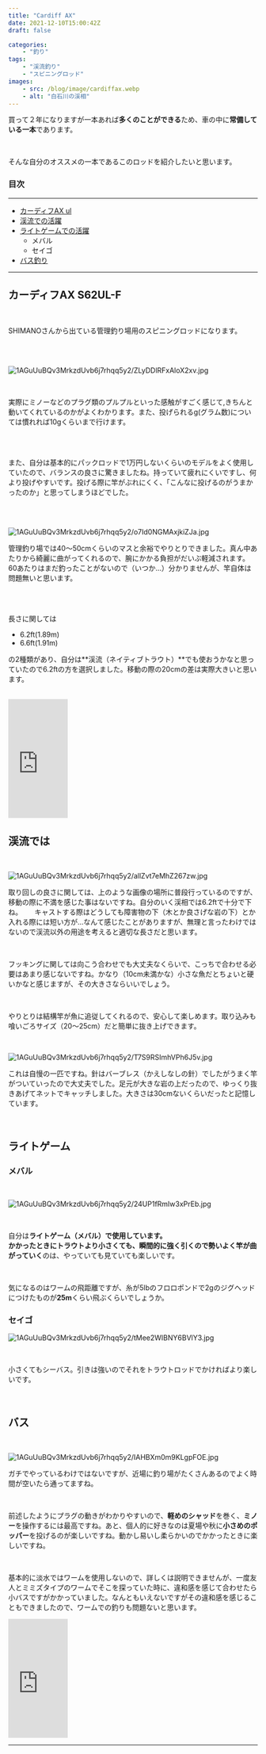 ```yaml
---
title: "Cardiff AX"
date: 2021-12-10T15:00:42Z
draft: false

categories:
    - "釣り"
tags:
    - "渓流釣り"
    - "スピニングロッド"
images:
    - src: /blog/image/cardiffax.webp
    - alt: "白石川の渓相"
---
```



買って２年になりますが一本あれば**多くのことができる**ため、車の中に**常備している一本**であります。  

<br>

そんな自分のオススメの一本であるこのロッドを紹介したいと思います。  


### 目次　
 ___

- [カーディフAX ul](#main)
- [渓流での活躍](#stream)
- [ライトゲームでの活躍](#lightgame)
    - メバル
    - セイゴ
- [バス釣り](#bass)
 ___

<a name=main></a>

## カーディフAX S62UL-F

<br>

SHIMANOさんから出ている管理釣り場用のスピニングロッドになります。

<br><br>

![1AGuUuBQv3MrkzdUvb6j7rhqq5y2/ZLyDDlRFxAloX2xv.jpg](https://firebasestorage.googleapis.com/v0/b/type-c1c71.appspot.com/o/1AGuUuBQv3MrkzdUvb6j7rhqq5y2%2FZLyDDlRFxAloX2xv.jpg?alt=media&token=469fae48-eee3-4545-8e4d-760f8c0bb9b3)


<br>

実際にミノーなどのプラグ類のプルプルといった感触がすごく感じて,きちんと動いてくれているのかがよくわかります。また、投げられるg(グラム数)については慣れれば10gくらいまで行けます。

<br>
<br>

また、自分は基本的にパックロッドで1万円しないくらいのモデルをよく使用していたので、バランスの良さに驚きましたね。持っていて疲れにくいですし、何より投げやすいです。投げる際に竿がぶれにくく、「こんなに投げるのがうまかったのか」と思ってしまうほどでした。

<br>
<br>

![1AGuUuBQv3MrkzdUvb6j7rhqq5y2/o7Id0NGMAxjkiZJa.jpg](https://firebasestorage.googleapis.com/v0/b/type-c1c71.appspot.com/o/1AGuUuBQv3MrkzdUvb6j7rhqq5y2%2Fo7Id0NGMAxjkiZJa.jpg?alt=media&token=116afde3-2f68-47f8-b483-9a158802f276)



管理釣り場では40〜50cmくらいのマスと余裕でやりとりできました。真ん中あたりから綺麗に曲がってくれるので、腕にかかる負担がだいぶ軽減されます。60あたりはまだ釣ったことがないので（いつか...）分かりませんが、竿自体は問題無いと思います。

<br>
<br>

長さに関しては

- 6.2ft(1.89m)
- 6.6ft(1.91m)

の2種類があり、自分は**渓流（ネイティブトラウト）**でも使おうかなと思っていたので6.2ftの方を選択しました。移動の際の20cmの差は実際大きいと思います。  

<br>

<iframe style="width:120px;height:240px;" marginwidth="0" marginheight="0" scrolling="no" frameborder="0" src="https://rcm-fe.amazon-adsystem.com/e/cm?ref=tf_til&t=admiralhond0c-22&m=amazon&o=9&p=8&l=as1&IS2=1&detail=1&asins=B013JGBV2M&linkId=ab01b8588be07e3cdc9077d08a45caae&bc1=000000&lt1=_blank&fc1=333333&lc1=0066c0&bg1=ffffff&f=ifr">
    </iframe>

<a name=stream></a>

## 渓流では　

<br>

![1AGuUuBQv3MrkzdUvb6j7rhqq5y2/allZvt7eMhZ267zw.jpg](https://firebasestorage.googleapis.com/v0/b/type-c1c71.appspot.com/o/1AGuUuBQv3MrkzdUvb6j7rhqq5y2%2FallZvt7eMhZ267zw.jpg?alt=media&token=f719d903-82a1-4da1-ab37-c8f41e85b4aa)



取り回しの良さに関しては、上のような画像の場所に普段行っているのですが、移動の際に不満を感じた事はないですね。自分のいく渓相では6.2ftで十分で下ね。　　
キャストする際はどうしても障害物の下（木とか良さげな岩の下）とか入れる際には短い方が...なんて感じたことがありますが、無理と言ったわけではないので渓流以外の用途を考えると適切な長さだと思います。  

<br>

フッキングに関しては向こう合わせでも大丈夫なくらいで、こっちで合わせる必要はあまり感じないですね。かなり（10cm未満かな）小さな魚だとちょいと硬いかなと感じますが、その大きさならいいでしょう。

<br>

やりとりは結構竿が魚に追従してくれるので、安心して楽しめます。取り込みも喰いごろサイズ（20〜25cm）だと簡単に抜き上げできます。  

<br>

![1AGuUuBQv3MrkzdUvb6j7rhqq5y2/T7S9RSImhVPh6J5v.jpg](https://firebasestorage.googleapis.com/v0/b/type-c1c71.appspot.com/o/1AGuUuBQv3MrkzdUvb6j7rhqq5y2%2FT7S9RSImhVPh6J5v.jpg?alt=media&token=a40f0150-3da0-4507-a58e-9f61206239f4)


これは自慢の一匹ですね。針はバーブレス（かえしなしの針）でしたがうまく竿がついていったので大丈夫でした。足元が大きな岩の上だったので、ゆっくり抜きあげてネットでキャッチしました。大きさは30cmないくらいだったと記憶しています。  

<br>

<!-- 記事内広告＿小 -->
<ins class="adsbygoogle"
     style="display:block"
     data-ad-client="ca-pub-3952779346887893"
     data-ad-slot="9520014252"
     data-ad-format="auto"
     data-full-width-responsive="true"></ins>
<script>
     (adsbygoogle = window.adsbygoogle || []).push({});
</script>

<a name=lightgame></a>

## ライトゲーム


### メバル

<br>

![1AGuUuBQv3MrkzdUvb6j7rhqq5y2/24UP1fRmIw3xPrEb.jpg](https://firebasestorage.googleapis.com/v0/b/type-c1c71.appspot.com/o/1AGuUuBQv3MrkzdUvb6j7rhqq5y2%2F24UP1fRmIw3xPrEb.jpg?alt=media&token=e6f72cb6-0f84-4443-a33f-d620a800a0f6)

<br>

自分は**ライトゲーム（メバル）**で使用しています。  
かかったときにトラウトより小さくても、瞬間的に強く引くので**勢いよく竿が曲がっていく**のは、やっていても見ていても楽しいです。  

<br>

気になるのはワームの飛距離ですが、糸が5lbのフロロポンドで2gのジグヘッドにつけたものが**25m**くらい飛ぶくらいでしょうか。  


### セイゴ

![1AGuUuBQv3MrkzdUvb6j7rhqq5y2/tMee2WIBNY6BVlY3.jpg](https://firebasestorage.googleapis.com/v0/b/type-c1c71.appspot.com/o/1AGuUuBQv3MrkzdUvb6j7rhqq5y2%2FtMee2WIBNY6BVlY3.jpg?alt=media&token=4537bc23-9a71-4d78-8498-6d74e6b372ce)

<br>

小さくてもシーバス。引きは強いのでそれをトラウトロッドでかければより楽しいです。  

<br>

<a name=bass></a>

## バス

<br>

![1AGuUuBQv3MrkzdUvb6j7rhqq5y2/IAHBXm0m9KLgpFOE.jpg](https://firebasestorage.googleapis.com/v0/b/type-c1c71.appspot.com/o/1AGuUuBQv3MrkzdUvb6j7rhqq5y2%2FIAHBXm0m9KLgpFOE.jpg?alt=media&token=764c4511-c009-449a-93a3-d8a5ebf1e941)

ガチでやっているわけではないですが、近場に釣り場がたくさんあるのでよく時間が空いたら通ってますね。  

<br>

前述したようにプラグの動きがわかりやすいので、**軽めのシャッド**を巻く、**ミノー**を操作するには最高ですね。あと、個人的に好きなのは夏場や秋に**小さめのポッパー**を投げるのが楽しいですね。動かし易いし柔らかいのでかかったときに楽しいですね。  

<br>

基本的に淡水ではワームを使用しないので、詳しくは説明できませんが、一度友人とミミズタイプのワームでそこを探っていた時に、違和感を感じて合わせたら小バスですがかかっていました。なんともいえないですがその違和感を感じることもできましたので、ワームでの釣りも問題ないと思います。  

<iframe style="width:120px;height:240px;" marginwidth="0" marginheight="0" scrolling="no" frameborder="0" src="https://rcm-fe.amazon-adsystem.com/e/cm?ref=tf_til&t=admiralhond0c-22&m=amazon&o=9&p=8&l=as1&IS2=1&detail=1&asins=B013JGBV2M&linkId=ab01b8588be07e3cdc9077d08a45caae&bc1=000000&lt1=_blank&fc1=333333&lc1=0066c0&bg1=ffffff&f=ifr">
    </iframe>

___